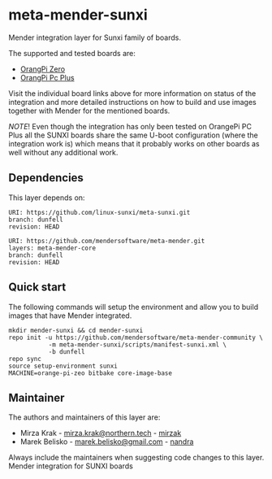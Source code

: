 # meta-mender-sunxi

Mender integration layer for Sunxi family of boards.

The supported and tested boards are:

- [OrangPi Zero](https://hub.mender.io/t/orangepi-zero/142/3)
- [OrangPi Pc Plus](https://hub.mender.io/t/orangepi-pc-plus/73/2)

Visit the individual board links above for more information on status of the
integration and more detailed instructions on how to build and use images
together with Mender for the mentioned boards.

*NOTE*! Even though the integration has only been tested on OrangePi PC Plus
all the SUNXI boards share the same U-boot configuration
(where the integration work is) which means that it probably works on other
boards as well without any additional work.

## Dependencies

This layer depends on:

```
URI: https://github.com/linux-sunxi/meta-sunxi.git
branch: dunfell
revision: HEAD
```

```
URI: https://github.com/mendersoftware/meta-mender.git
layers: meta-mender-core
branch: dunfell
revision: HEAD
```

## Quick start

The following commands will setup the environment and allow you to build images
that have Mender integrated.


```
mkdir mender-sunxi && cd mender-sunxi
repo init -u https://github.com/mendersoftware/meta-mender-community \
           -m meta-mender-sunxi/scripts/manifest-sunxi.xml \
           -b dunfell
repo sync
source setup-environment sunxi
MACHINE=orange-pi-zeo bitbake core-image-base

```


## Maintainer

The authors and maintainers of this layer are:

- Mirza Krak - <mirza.krak@northern.tech> - [mirzak](https://github.com/mirzak)
- Marek Belisko - <marek.belisko@gmail.com> - [nandra](https://github.com/nandra)

Always include the maintainers when suggesting code changes to this layer. Mender integration for SUNXI boards
